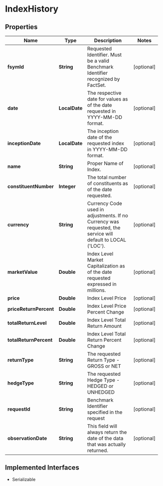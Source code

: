 

# IndexHistory


## Properties

Name | Type | Description | Notes
------------ | ------------- | ------------- | -------------
**fsymId** | **String** | Requested Identifier. Must be a valid Benchmark Identifier recognized by FactSet. |  [optional]
**date** | **LocalDate** | The respective date for values as of the date requested in YYYY-MM-DD format. |  [optional]
**inceptionDate** | **LocalDate** | The inception date of the requested index in YYYY-MM-DD format. |  [optional]
**name** | **String** | Proper Name of Index. |  [optional]
**constituentNumber** | **Integer** | The total number of constituents as of the date requested. |  [optional]
**currency** | **String** | Currency Code used in adjustments. If no Currency was requested, the service will default to LOCAL (&#39;LOC&#39;). |  [optional]
**marketValue** | **Double** | Index Level Market Capitalization as of the date requested expressed in millions. |  [optional]
**price** | **Double** | Index Level Price |  [optional]
**priceReturnPercent** | **Double** | Index Level Price Percent Change |  [optional]
**totalReturnLevel** | **Double** | Index Level Total Return Amount |  [optional]
**totalReturnPercent** | **Double** | Index Level Total Return Percent Change |  [optional]
**returnType** | **String** | The requested Return Type - GROSS or NET |  [optional]
**hedgeType** | **String** | The requested Hedge Type - HEDGED or UNHEDGED |  [optional]
**requestId** | **String** | Benchmark Identifier specified in the request |  [optional]
**observationDate** | **String** | This field will always return the date of the data that was actually returned. |  [optional]


## Implemented Interfaces

* Serializable


